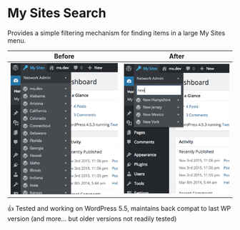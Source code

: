# My Sites Search

Provides a simple filtering mechanism for finding items in a large My Sites menu.

|Before|After|
|------|-----|
|![mss-before](mss-before.png)  |![mss-after](mss-after.png)   |

👍 Tested and working on WordPress 5.5, maintains back compat to last WP version (and more... but older versions not readily tested)
